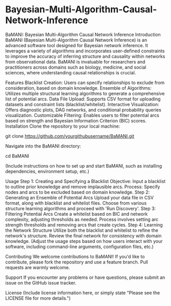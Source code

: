 # Bayesian-Multi-Algorithm-Causal-Network-Inference

BaMANI: Bayesian Multi-Algorithm Causal Network Inference
Introduction
BaMANI (Bayesian Multi-Algorithm Causal Network Inference) is an advanced software tool designed for Bayesian network inference. It leverages a variety of algorithms and incorporates user-defined constraints to improve the accuracy of inferring structure and causality within networks from observational data. BaMANI is invaluable for researchers and practitioners across domains such as biology, medicine, and social sciences, where understanding causal relationships is crucial.

Features
Blacklist Creation: Users can specify relationships to exclude from consideration, based on domain knowledge.
Ensemble of Algorithms: Utilizes multiple structural learning algorithms to generate a comprehensive list of potential arcs.
Data File Upload: Supports CSV format for uploading datasets and constraint lists (blacklist/whitelist).
Interactive Visualization: Offers diagnostic plots, DAG networks, and conditional probability queries visualization.
Customizable Filtering: Enables users to filter potential arcs based on strength and Bayesian Information Criterion (BIC) scores.
Installation
Clone the repository to your local machine:

git clone https://github.com/yourgithubusername/BaMANI.git

Navigate into the BaMANI directory:

cd BaMANI

(Include instructions on how to set up and start BaMANI, such as installing dependencies, environment setup, etc.)

Usage
Step 1: Creating and Specifying a Blacklist
Objective: Input a blacklist to outline prior knowledge and remove implausible arcs.
Process: Specify nodes and arcs to be excluded based on domain knowledge.
Step 2: Generating an Ensemble of Potential Arcs
Upload your data file in CSV format, along with blacklist and whitelist files.
Choose from various structure learning algorithms and proceed with 'Run Discovery'.
Step 3: Filtering Potential Arcs
Create a whitelist based on BIC and network complexity, adjusting thresholds as needed.
Process involves setting arc strength thresholds and removing arcs that create cycles.
Step 4: Learning the Network Structure
Utilize both the blacklist and whitelist to refine the network's structure.
Review the final network for consistency with domain knowledge.
(Adjust the usage steps based on how users interact with your software, including command-line arguments, configuration files, etc.)

Contributing
We welcome contributions to BaMANI! If you'd like to contribute, please fork the repository and use a feature branch. Pull requests are warmly welcome.

Support
If you encounter any problems or have questions, please submit an issue on the GitHub issue tracker.

License
(Include license information here, or simply state "Please see the LICENSE file for more details.")

